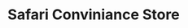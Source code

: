 ---
title: "Safari Conviniance Store"
url: /kalikadavu/safari-conviniance-store/
shop: convenience
---